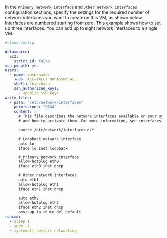 In the `Primary network interface` and `Other network interfaces` configuration sections, specify the settings for the required number of network interfaces you want to create on this VM, as shown below. Interfaces are numbered starting from zero. This example shows how to set up three interfaces. You can add up to eight network interfaces to a single VM.

```yaml
#cloud-config

datasource:
  Ec2:
    strict_id: false
ssh_pwauth: yes
users:
  - name: <username>
    sudo: ALL=(ALL) NOPASSWD:ALL
    shell: /bin/bash
    ssh_authorized_keys:
      - <public_SSH_key>
write_files:
  - path: "/etc/network/interfaces"
    permissions: "0644"
    content: |
      # This file describes the network interfaces available on your system
      # and how to activate them. For more information, see interfaces(5).

      source /etc/network/interfaces.d/*

      # Loopback network interface
      auto lo
      iface lo inet loopback

      # Primary network interface
      allow-hotplug eth0
      iface eth0 inet dhcp

      # Other network interfaces
      auto eth1
      allow-hotplug eth1
      iface eth1 inet dhcp

      auto eth2
      allow-hotplug eth2
      iface eth2 inet dhcp
      post-up ip route del default
runcmd:
  - sleep 1
  - sudo -i
  - systemctl restart networking
```